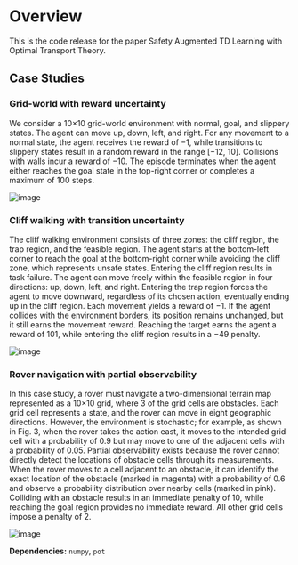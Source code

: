 # Overview
This is the code release for the paper Safety Augmented TD Learning with Optimal Transport Theory.  


## Case Studies

### Grid-world with reward uncertainty
We consider a 10×10 grid-world environment with normal, goal, and slippery states. The agent can move up, down, left, and right. For any movement to a normal state, the agent receives the reward of −1, while transitions to slippery states result in a random reward in the range [−12, 10]. Collisions with walls incur a reward of −10. The episode terminates when the agent either reaches the goal state in the top-right corner or completes a maximum of 100 steps.

![image](https://github.com/user-attachments/assets/36a27626-8ee1-43ac-8277-221cfb675db9)


### Cliff walking with transition uncertainty
The cliff walking environment consists of three zones: the cliff region, the trap region, and the feasible region. The agent starts at the bottom-left corner to reach the goal at the bottom-right corner while avoiding the cliff zone, which represents unsafe states. Entering the cliff region results in task failure. The agent can move freely within the feasible region in four directions: up, down, left, and right. Entering the trap region forces the agent to move downward, regardless of its chosen action, eventually ending up in the cliff region. Each movement yields a reward of −1. If the agent collides with the environment borders, its position remains unchanged, but it still earns the movement reward. Reaching the target earns the agent a reward of 101, while entering the cliff region results in a −49 penalty.

![image](https://github.com/user-attachments/assets/fd1e708b-e631-4e52-813b-aca5a741a705)


### Rover navigation with partial observability
In this case study, a rover must navigate a two-dimensional terrain map represented as a 10×10 grid, where 3 of the grid cells are obstacles. Each grid cell represents a state, and the rover can move in eight geographic directions. However, the environment is stochastic; for example, as shown in Fig. 3, when the rover takes the action east, it moves to the intended grid cell with a probability of 0.9 but may move to one of the adjacent cells with a probability of 0.05. Partial observability exists because the rover cannot directly detect the locations of obstacle cells through its measurements. When the rover moves to a cell adjacent to an obstacle, it can identify the exact location of the obstacle (marked in magenta) with a probability of 0.6 and observe a probability distribution over nearby cells (marked in pink). Colliding with an obstacle results in an immediate penalty of 10, while reaching the goal region provides no immediate reward. All other grid cells impose a penalty of 2.


![image](https://github.com/user-attachments/assets/7b12cc75-529d-4306-bf4d-4a843c24af60)


**Dependencies:** `numpy`, `pot`


